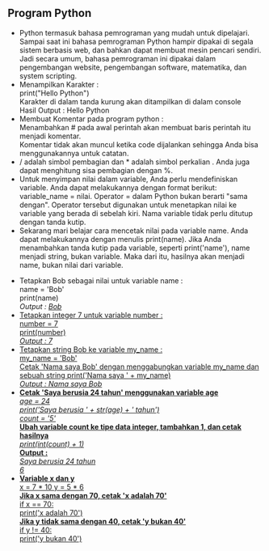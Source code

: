 <h2>  Program Python </h2>
<ul> <li>Python termasuk bahasa pemrograman yang mudah untuk dipelajari. 
Sampai saat ini bahasa pemrograman Python hampir dipakai di segala sistem berbasis web, dan bahkan dapat membuat mesin pencari sendiri. 
Jadi secara umum, bahasa pemrograman ini dipakai dalam pengembangan website, pengembangan software, matematika, dan system scripting. </li>
<li> Menampilkan Karakter :</br> print("Hello Python") </br> Karakter di dalam tanda kurung akan ditampilkan di dalam console </br> Hasil Output : Hello Python
<li> Membuat Komentar pada program python : </br> Menambahkan # pada awal perintah akan membuat baris perintah itu menjadi komentar. </li>
Komentar tidak akan muncul ketika code dijalankan sehingga Anda bisa menggunakannya untuk catatan.</li>
<li> / adalah simbol pembagian dan * adalah simbol perkalian . Anda juga dapat menghitung sisa pembagian dengan %. </li>
<li> Untuk menyimpan nilai dalam variable, Anda perlu mendefiniskan variable. Anda dapat melakukannya dengan format berikut: variable_name = nilai. Operator = dalam Python bukan berarti "sama dengan". Operator tersebut digunakan untuk menetapkan nilai ke variable yang berada di sebelah kiri. Nama variable tidak perlu ditutup dengan tanda kutip. </li>
<li> Sekarang mari belajar cara mencetak nilai pada variable name. Anda dapat melakukannya dengan menulis print(name). Jika Anda menambahkan tanda kutip pada variable, seperti print('name'), name menjadi string, bukan variable. Maka dari itu, hasilnya akan menjadi name, bukan nilai dari variable.</li>
</ul>



<ul><li> Tetapkan Bob sebagai nilai untuk variable name : </br>
 name = 'Bob' </br> print(name) </br> <i>Output : <u>Bob</i></li>
<li> Tetapkan integer 7 untuk variable number :</br>
number = 7 </br>
print(number) </br> <i>Output : 7</i></li>
<li>Tetapkan string Bob ke variable my_name : </br>
my_name = 'Bob'</br>
Cetak 'Nama saya Bob' dengan menggabungkan variable my_name dan sebuah string
print('Nama saya ' + my_name)</br> <i>Output : Nama saya Bob</i></li>
<li><b>Cetak 'Saya berusia 24 tahun' menggunakan variable age </b> </br>
<i> age = 24 </i> </br>
<i>print('Saya berusia ' + str(age) + ' tahun') </i></br>
<i>count = '5'</i></br>
<b> Ubah variable count ke tipe data integer, tambahkan 1, dan cetak hasilnya</b></br>
<i>print(int(count) + 1)</i></br>
 <b>Output : </br></b><i>Saya berusia 24 tahun</br>6</i></li>
 <li><b>Variable x dan y </b></br>x = 7 * 10
y = 5 * 6 </br>
<b>Jika x sama dengan 70, cetak 'x adalah 70'</b></br>
if x == 70:</br>
    print('x adalah 70')</br>
<b> Jika y tidak sama dengan 40, cetak 'y bukan 40' </b></br>
if y != 40:</br>
    print('y bukan 40')</br></li>
</ul>
